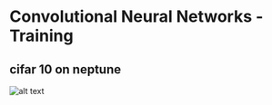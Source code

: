 # Convolutional Neural Networks - Training

## cifar 10 on neptune

![alt text][logo]

[logo]: https://github.com/pknut/training_cnn/blob/master/training_cnn.png "png"
